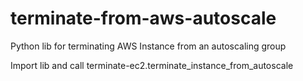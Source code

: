 # terminate-from-aws-autoscale
Python lib for terminating AWS Instance from an autoscaling group

Import lib and call terminate-ec2.terminate_instance_from_autoscale
